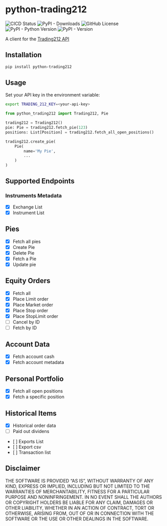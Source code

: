 # python-trading212

![CICD Status](https://img.shields.io/github/actions/workflow/status/jcoelho93/python-trading212/ci.yml?label=cicd)
![PyPI - Downloads](https://img.shields.io/pypi/dm/python-trading212)
![GitHub License](https://img.shields.io/github/license/jcoelho93/python-trading212)
![PyPI - Python Version](https://img.shields.io/pypi/pyversions/python-trading212)
![PyPI - Version](https://img.shields.io/pypi/v/python-trading212)


A client for the [Trading212 API](https://t212public-api-docs.redoc.ly/)

## Installation

```bash
pip install python-trading212
```

## Usage

Set your API key in the environment variable:
```bash
export TRADING_212_KEY=<your-api-key>
```

```python
from python_trading212 import Trading212, Pie

trading212 = Trading212()
pie: Pie = trading212.fetch_pie(123)
positions: List[Position] = trading212.fetch_all_open_positions()

trading212.create_pie(
    Pie(
        name='My Pie',
        ...
    )
)

```

## Supported Endpoints

### Instruments Metadata

- [x] Exchange List
- [x] Instrument List

## Pies

- [x] Fetch all pies
- [x] Create Pie
- [x] Delete Pie
- [x] Fetch a Pie
- [x] Update pie

## Equity Orders

- [x] Fetch all
- [x] Place Limit order
- [x] Place Market order
- [x] Place Stop order
- [x] Place StopLimit order
- [ ] Cancel by ID
- [ ] Fetch by ID

## Account Data

- [x] Fetch account cash
- [x] Fetch account metadata

## Personal Portfolio

- [x] Fetch all open positions
- [x] Fetch a specific position

## Historical Items

- [x] Historical order data
- [ ] Paid out dividens
- [ ] Exports List
- [ ] Export csv
- [ ] Transaction list

## Disclaimer

THE SOFTWARE IS PROVIDED “AS IS”, WITHOUT WARRANTY OF ANY KIND, EXPRESS OR IMPLIED, INCLUDING BUT NOT LIMITED TO THE WARRANTIES OF MERCHANTABILITY, FITNESS FOR A PARTICULAR PURPOSE AND NONINFRINGEMENT. IN NO EVENT SHALL THE AUTHORS OR COPYRIGHT HOLDERS BE LIABLE FOR ANY CLAIM, DAMAGES OR OTHER LIABILITY, WHETHER IN AN ACTION OF CONTRACT, TORT OR OTHERWISE, ARISING FROM, OUT OF OR IN CONNECTION WITH THE SOFTWARE OR THE USE OR OTHER DEALINGS IN THE SOFTWARE.
